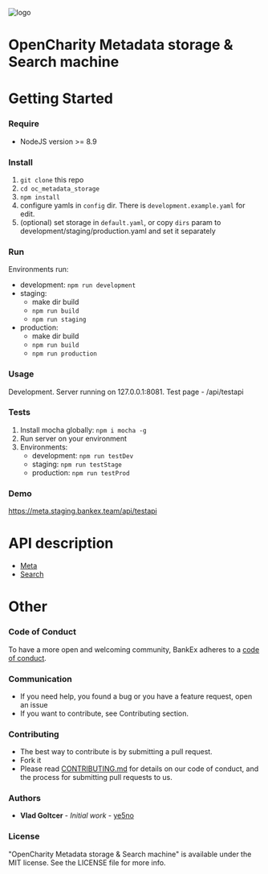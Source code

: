 ![logo](https://opencharity.staging.bankex.team/api/logo.png)
# OpenCharity Metadata storage & Search machine

# Getting Started

### Require
* NodeJS version >= 8.9

### Install
1. `git clone` this repo
2. `cd oc_metadata_storage`
3. `npm install`
4. configure yamls in `config` dir. There is `development.example.yaml` for edit.
5. (optional) set storage in `default.yaml`, or copy `dirs` param to development/staging/production.yaml and set it separately

### Run
Environments run:
* development: `npm run development`
* staging:
    - make dir build
    - `npm run build`
    - `npm run staging`
* production:
    - make dir build
    - `npm run build`
    - `npm run production`

### Usage
Development. Server running on 127.0.0.1:8081. Test page - /api/testapi

### Tests
1. Install mocha globally: `npm i mocha -g`
2. Run server on your environment
3. Environments:
    * development: `npm run testDev`
    * staging: `npm run testStage`
    * production: `npm run testProd`

### Demo
https://meta.staging.bankex.team/api/testapi

# API description

* [Meta](documentation/endpoints/meta.md)
* [Search](documentation/endpoints/search.md)

# Other
### Code of Conduct
To have a more open and welcoming community, BankEx adheres to a [code of conduct](CODE_OF_CONDUCT.md).

### Communication
* If you need help, you found a bug or you have a feature request, open an issue
* If you want to contribute, see Contributing section.

### Contributing
* The best way to contribute is by submitting a pull request.
* Fork it
* Please read [CONTRIBUTING.md](CONTRIBUTING.md) for details on our code of conduct, and the process for submitting pull requests to us.

### Authors
* **Vlad Goltcer** - *Initial work* - [ye5no](https://github.com/ye5no)

### License
"OpenCharity Metadata storage & Search machine" is available under the MIT license. See the LICENSE file for more info.
